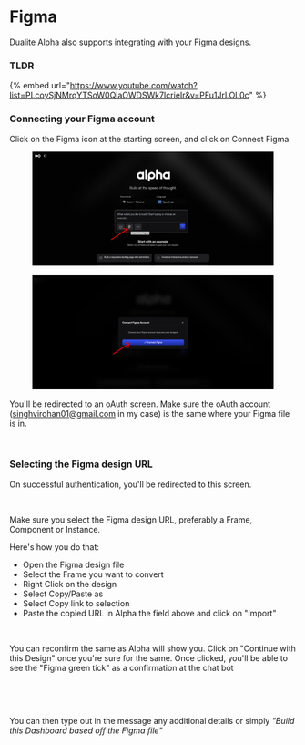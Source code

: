 # Figma

Dualite Alpha also supports integrating with your Figma designs.

### TLDR

{% embed url="https://www.youtube.com/watch?list=PLcoySjNMrqYTSoW0QlaOWDSWk7IcrieIr&v=PFu1JrLOL0c" %}



### Connecting your Figma account

Click on the Figma icon at the starting screen, and click on Connect Figma

<figure><img src="../.gitbook/assets/Frame 1321315360.png" alt=""><figcaption></figcaption></figure>

<figure><img src="../.gitbook/assets/Frame 1321315361.png" alt=""><figcaption></figcaption></figure>

You'll be redirected to an oAuth screen. Make sure the oAuth account (singhvirohan01@gmail.com in my case) is the same where your Figma file is in.

<figure><img src="../.gitbook/assets/Screenshot 2025-04-02 at 7.15.07 PM.png" alt=""><figcaption></figcaption></figure>

### Selecting the Figma design URL

On successful authentication, you'll be redirected to this screen.

<figure><img src="../.gitbook/assets/Screenshot 2025-04-02 at 7.16.51 PM.png" alt=""><figcaption></figcaption></figure>

Make sure you select the Figma design URL, preferably a Frame, Component or Instance.&#x20;

Here's how you do that:

* Open the Figma design file
* Select the Frame you want to convert
* Right Click on the design
* Select Copy/Paste as
* Select Copy link to selection
* Paste the copied URL in Alpha the field above and click on "Import"

<figure><img src="../.gitbook/assets/Screenshot 2025-04-02 at 7.33.06 PM.png" alt=""><figcaption></figcaption></figure>

You can reconfirm the same as Alpha will show you. Click on "Continue with this Design" once you're sure for the same. Once clicked, you'll be able to see the "Figma green tick" as a confirmation at the chat bot

<figure><img src="../.gitbook/assets/Screenshot 2025-04-02 at 7.34.55 PM.png" alt=""><figcaption></figcaption></figure>

<figure><img src="../.gitbook/assets/Screenshot 2025-04-02 at 7.36.04 PM.png" alt=""><figcaption></figcaption></figure>

You can then type out in the message any additional details or simply _"Build this Dashboard based off the Figma file"_
